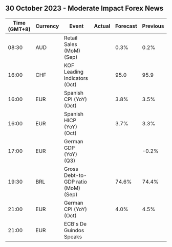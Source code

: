 ## 30 October 2023 - Moderate Impact Forex News

| Time (GMT+8) | Currency | Event | Actual | Forecast | Previous |
|------|----------|-------|--------|----------|----------|
| 08:30 | AUD | Retail Sales (MoM) (Sep) |  | 0.3% | 0.2% |
| 16:00 | CHF | KOF Leading Indicators (Oct) |  | 95.0 | 95.9 |
| 16:00 | EUR | Spanish CPI (YoY) (Oct) |  | 3.8% | 3.5% |
| 16:00 | EUR | Spanish HICP (YoY) (Oct) |  | 3.7% | 3.3% |
| 17:00 | EUR | German GDP (YoY) (Q3) |  |  | -0.2% |
| 19:30 | BRL | Gross Debt-to-GDP ratio (MoM) (Sep) |  | 74.6% | 74.4% |
| 21:00 | EUR | German CPI (YoY) (Oct) |  | 4.0% | 4.5% |
| 21:00 | EUR | ECB's De Guindos Speaks |  |  |  |
